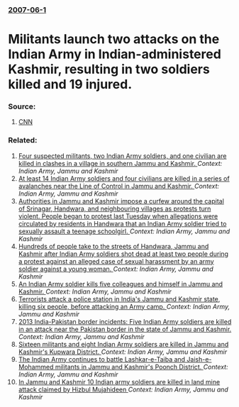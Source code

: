 ### [2007-06-1](/news/2007/06/1/index.md)

#  Militants launch two attacks on the Indian Army in Indian-administered Kashmir, resulting in two soldiers killed and 19 injured. 




### Source:

1. [CNN](http://edition.cnn.com/2007/WORLD/asiapcf/06/01/kashmir.violence/index.html?eref=rss_world)

### Related:

1. [Four suspected militants, two Indian Army soldiers, and one civilian are killed in clashes in a village in southern Jammu and Kashmir. ](/news/2017/02/12/four-suspected-militants-two-indian-army-soldiers-and-one-civilian-are-killed-in-clashes-in-a-village-in-southern-jammu-and-kashmir.md) _Context: Indian Army, Jammu and Kashmir_
2. [At least 14 Indian Army soldiers and four civilians are killed in a series of avalanches near the Line of Control in Jammu and Kashmir. ](/news/2017/01/26/at-least-14-indian-army-soldiers-and-four-civilians-are-killed-in-a-series-of-avalanches-near-the-line-of-control-in-jammu-and-kashmir.md) _Context: Indian Army, Jammu and Kashmir_
3. [Authorities in Jammu and Kashmir impose a curfew around the capital of Srinagar, Handwara, and neighbouring villages as protests turn violent. People began to protest last Tuesday when allegations were circulated by residents in Handwara that an Indian Army soldier tried to sexually assault a teenage schoolgirl. ](/news/2016/04/14/authorities-in-jammu-and-kashmir-impose-a-curfew-around-the-capital-of-srinagar-handwara-and-neighbouring-villages-as-protests-turn-violen.md) _Context: Indian Army, Jammu and Kashmir_
4. [ Hundreds of people take to the streets of Handwara, Jammu and Kashmir after Indian Army soldiers shot dead at least two people during a protest against an alleged case of sexual harassment by an army soldier against a young woman. ](/news/2016/04/12/hundreds-of-people-take-to-the-streets-of-handwara-jammu-and-kashmir-after-indian-army-soldiers-shot-dead-at-least-two-people-during-a-pro.md) _Context: Indian Army, Jammu and Kashmir_
5. [An Indian Army soldier kills five colleagues and himself in Jammu and Kashmir. ](/news/2014/02/27/an-indian-army-soldier-kills-five-colleagues-and-himself-in-jammu-and-kashmir.md) _Context: Indian Army, Jammu and Kashmir_
6. [Terrorists attack a police station in India's Jammu and Kashmir state, killing six people, before attacking an Army camp. ](/news/2013/09/26/terrorists-attack-a-police-station-in-india-s-jammu-and-kashmir-state-killing-six-people-before-attacking-an-army-camp.md) _Context: Indian Army, Jammu and Kashmir_
7. [2013 India-Pakistan border incidents: Five Indian Army soldiers are killed in an attack near the Pakistan border in the state of Jammu and Kashmir. ](/news/2013/08/6/2013-indiaapakistan-border-incidents-five-indian-army-soldiers-are-killed-in-an-attack-near-the-pakistan-border-in-the-state-of-jammu-and.md) _Context: Indian Army, Jammu and Kashmir_
8. [ Sixteen militants and eight Indian Army soldiers are killed in Jammu and Kashmir's Kupwara District. ](/news/2009/03/24/sixteen-militants-and-eight-indian-army-soldiers-are-killed-in-jammu-and-kashmir-s-kupwara-district.md) _Context: Indian Army, Jammu and Kashmir_
9. [ The Indian Army continues to battle Lashkar-e-Taiba and Jaish-e-Mohammed militants in Jammu and Kashmir's Poonch District. ](/news/2009/01/6/the-indian-army-continues-to-battle-lashkar-e-taiba-and-jaish-e-mohammed-militants-in-jammu-and-kashmir-s-poonch-district.md) _Context: Indian Army, Jammu and Kashmir_
10. [ In Jammu and Kashmir 10 Indian army soldiers are killed in land mine attack claimed by Hizbul Mujahideen ](/news/2008/07/19/in-jammu-and-kashmir-10-indian-army-soldiers-are-killed-in-land-mine-attack-claimed-by-hizbul-mujahideen.md) _Context: Indian Army, Jammu and Kashmir_
